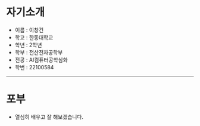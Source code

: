 # 자기소개

- 이름 : 이창건
- 학교 : 한동대학교
- 학년 : 2학년
- 학부 : 전산전자공학부
- 전공 : AI컴퓨터공학심화
- 학번 : 22100584
  
---

# 포부
- 열심히 배우고 잘 해보겠습니다.